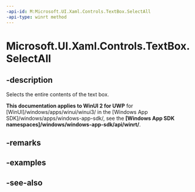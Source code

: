 ```yaml
---
-api-id: M:Microsoft.UI.Xaml.Controls.TextBox.SelectAll
-api-type: winrt method
---
```


<!-- Method syntax
public void SelectAll()
-->

# Microsoft.UI.Xaml.Controls.TextBox.SelectAll

## -description
Selects the entire contents of the text box.

**This documentation applies to WinUI 2 for UWP** for [WinUI]/windows/apps/winui/winui3/ in the [Windows App SDK]/windows/apps/windows-app-sdk/, see the **[Windows App SDK namespaces]/windows/windows-app-sdk/api/winrt/**.

## -remarks

## -examples

## -see-also
